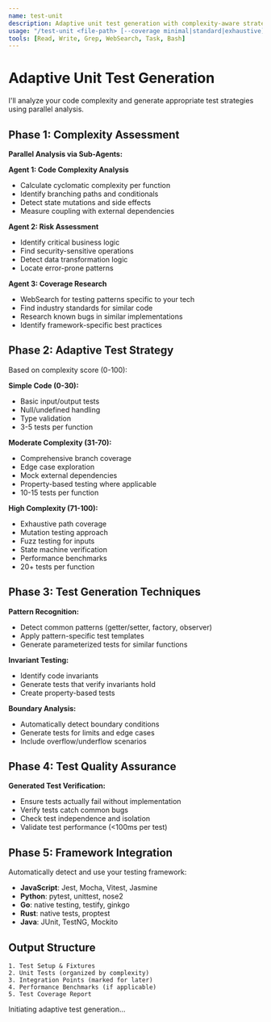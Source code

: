 ```yaml
---
name: test-unit
description: Adaptive unit test generation with complexity-aware strategies
usage: "/test-unit <file-path> [--coverage minimal|standard|exhaustive]"
tools: [Read, Write, Grep, WebSearch, Task, Bash]
---
```


# Adaptive Unit Test Generation

I'll analyze your code complexity and generate appropriate test strategies using parallel analysis.

## Phase 1: Complexity Assessment

**Parallel Analysis via Sub-Agents:**

**Agent 1: Code Complexity Analysis**
- Calculate cyclomatic complexity per function
- Identify branching paths and conditionals
- Detect state mutations and side effects
- Measure coupling with external dependencies

**Agent 2: Risk Assessment**
- Identify critical business logic
- Find security-sensitive operations
- Detect data transformation logic
- Locate error-prone patterns

**Agent 3: Coverage Research**
- WebSearch for testing patterns specific to your tech
- Find industry standards for similar code
- Research known bugs in similar implementations
- Identify framework-specific best practices

## Phase 2: Adaptive Test Strategy

Based on complexity score (0-100):

**Simple Code (0-30):**
- Basic input/output tests
- Null/undefined handling
- Type validation
- 3-5 tests per function

**Moderate Complexity (31-70):**
- Comprehensive branch coverage
- Edge case exploration
- Mock external dependencies
- Property-based testing where applicable
- 10-15 tests per function

**High Complexity (71-100):**
- Exhaustive path coverage
- Mutation testing approach
- Fuzz testing for inputs
- State machine verification
- Performance benchmarks
- 20+ tests per function

## Phase 3: Test Generation Techniques

**Pattern Recognition:**
- Detect common patterns (getter/setter, factory, observer)
- Apply pattern-specific test templates
- Generate parameterized tests for similar functions

**Invariant Testing:**
- Identify code invariants
- Generate tests that verify invariants hold
- Create property-based tests

**Boundary Analysis:**
- Automatically detect boundary conditions
- Generate tests for limits and edge cases
- Include overflow/underflow scenarios

## Phase 4: Test Quality Assurance

**Generated Test Verification:**
- Ensure tests actually fail without implementation
- Verify tests catch common bugs
- Check test independence and isolation
- Validate test performance (<100ms per test)

## Phase 5: Framework Integration

Automatically detect and use your testing framework:
- **JavaScript**: Jest, Mocha, Vitest, Jasmine
- **Python**: pytest, unittest, nose2
- **Go**: native testing, testify, ginkgo
- **Rust**: native tests, proptest
- **Java**: JUnit, TestNG, Mockito

## Output Structure

```
1. Test Setup & Fixtures
2. Unit Tests (organized by complexity)
3. Integration Points (marked for later)
4. Performance Benchmarks (if applicable)
5. Test Coverage Report
```

Initiating adaptive test generation...